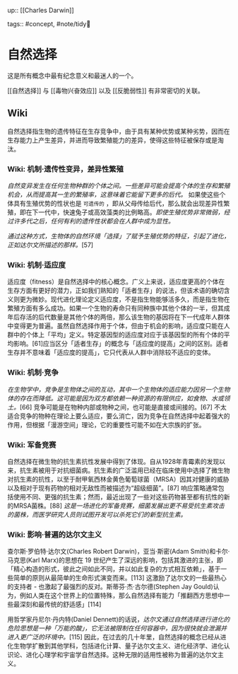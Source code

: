 up:: [[Charles Darwin]]

tags:: #concept, #note/tidy🧹 

# 自然选择

这是所有概念中最有纪念意义和最迷人的一个。  

[[自然选择]] 与 [[毒物兴奋效应]] 以及 [[反脆弱性]] 有非常密切的关联。

## Wiki

自然选择指生物的遗传特征在生存竞争中，由于具有某种优势或某种劣势，因而在生存能力上产生差异，并进而导致繁殖能力的差异，使得这些特征被保存或是淘汰。

### Wiki: 机制·遗传性变异，差异性繁殖

_自然变异发生在任何生物种群的个体之间。一些差异可能会提高个体的生存和繁殖机会，从而提高其一生的繁殖率，这意味着它能留下更多的后代。_ 如果使这些个体具有生殖优势的性状也是 `可遗传的` ，即从父母传给后代，那么就会出现差异性繁殖，即在下一代中，快速兔子或高效藻类的比例略高。_即使生殖优势非常微弱，经过许多代之后，任何有利的遗传性状都会在人群中成为显性。_  

*通过这种方式，生物体的自然环境「选择」了赋予生殖优势的特征，引起了进化，正如达尔文所描述的那样。*[57] 

### Wiki: 机制·适应度

适应度（fitness）是自然选择中的核心概念。广义上来说，适应度更高的个体在生存方面有更好的潜力，正如我们熟知的「适者生存」的说法，但该术语的确切含义则更为微妙。现代进化理论定义适应度，不是指生物能够活多久，而是指生物在繁殖方面有多么成功。如果一个生物的寿命只有同种族中其他个体的一半，但其成年后存活的后代数量是其他个体的两倍，那么该生物的基因将在下一代成年人群体中变得更为普遍。虽然自然选择作用于个体，但由于机会的影响，适应度只能在人群中的个体上「平均」定义。特定基因型的适应度对应于该基因型的所有个体的平均影响。[61]应当区分「适者生存」的概念与「适应度的提高」之间的区别。适者生存并不意味着「适应度的提高」，它只代表从人群中消除较不适应的变体。

### Wiki: 机制·竞争

*在生物学中，竞争是生物体之间的互动，其中一个生物体的适应能力因另一个生物体的存在而降低。这可能是因为双方都依赖一种资源的有限供应，如食物、水或领土。*[66] 竞争可能是在物种内部或物种之间，也可能是直接或间接的。[67] 不太适合竞争的物种在理论上要么适应，要么消亡，因为竞争在自然选择中起着强大的作用，但根据「漫游空间」理论，它的重要性可能不如在大宗族的扩张。

### Wiki: 军备竞赛

自然选择在微生物的抗生素抗性发展中得到了体现。自从1928年青霉素的发现以来，抗生素被用于对抗细菌病。抗生素的广泛滥用已经在临床使用中选择了微生物对抗生素的抗性，以至于耐甲氧西林金黄色葡萄球菌（MRSA）因其对健康的威胁以及相对于现有药物的相对无敌性而被描述为“超级细菌”。[87] 响应策略通常包括使用不同、更强的抗生素；然而，最近出现了一些对这些药物甚至都有抗性的新的MRSA菌株。[88] _这是一场进化的军备竞赛，细菌发展出更不易受抗生素攻击的菌株，而医学研究人员则试图开发可以杀死它们的新型抗生素。_

### Wiki: 影响·普遍的达尔文主义

查尔斯·罗伯特·达尔文(Charles Robert Darwin)，亚当·斯密(Adam Smith)和卡尔·马克思(Karl Marx)的思想在 19 世纪产生了深远的影响，包括其激进的主张，即「精心构造的形式，彼此之间如此不同，并以如此复杂的方式相互依赖」，基于一些简单的原则从最简单的生命形式演变而来。[113] 这激励了达尔文的一些最热心的支持者 - 也激起了最强烈的反对。斯蒂芬·杰·古尔德(Stephen Jay Gould)认为，例如人类在这个世界上的位置特殊，那么自然选择有能力「推翻西方思想中一些最深刻和最传统的舒适感」[114]

用哲学家丹尼尔·丹内特(Daniel Dennett)的话说，_达尔文通过自然选择进行进化的危险思想是一种「万能的酸」，它无法被限制在任何容器中，因为很快就会泄漏并进入更广泛的环境中。_[115] 因此，在过去的几十年里，自然选择的概念已经从进化生物学扩散到其他学科，包括进化计算、量子达尔文主义、进化经济学、进化认识论、进化心理学和宇宙学自然选择。这种无限的适用性被称为普遍的达尔文主义。
